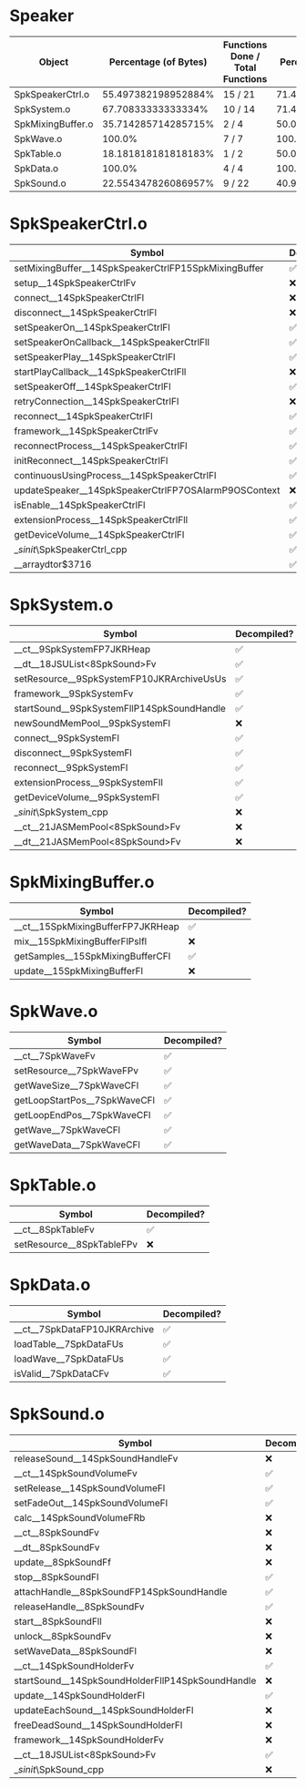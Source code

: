 # Speaker
| Object | Percentage (of Bytes) | Functions Done / Total Functions | Percentage (Functions) 
| ------------- | ------------- | ------------- | ------------- |
| SpkSpeakerCtrl.o | 55.497382198952884% | 15 / 21 | 71.42857142857143% |
| SpkSystem.o | 67.70833333333334% | 10 / 14 | 71.42857142857143% |
| SpkMixingBuffer.o | 35.714285714285715% | 2 / 4 | 50.0% |
| SpkWave.o | 100.0% | 7 / 7 | 100.0% |
| SpkTable.o | 18.181818181818183% | 1 / 2 | 50.0% |
| SpkData.o | 100.0% | 4 / 4 | 100.0% |
| SpkSound.o | 22.554347826086957% | 9 / 22 | 40.909090909090914% |


# SpkSpeakerCtrl.o
| Symbol | Decompiled? |
| ------------- | ------------- |
| setMixingBuffer__14SpkSpeakerCtrlFP15SpkMixingBuffer | :white_check_mark: |
| setup__14SpkSpeakerCtrlFv | :x: |
| connect__14SpkSpeakerCtrlFl | :x: |
| disconnect__14SpkSpeakerCtrlFl | :x: |
| setSpeakerOn__14SpkSpeakerCtrlFl | :white_check_mark: |
| setSpeakerOnCallback__14SpkSpeakerCtrlFll | :white_check_mark: |
| setSpeakerPlay__14SpkSpeakerCtrlFl | :white_check_mark: |
| startPlayCallback__14SpkSpeakerCtrlFll | :x: |
| setSpeakerOff__14SpkSpeakerCtrlFl | :white_check_mark: |
| retryConnection__14SpkSpeakerCtrlFl | :x: |
| reconnect__14SpkSpeakerCtrlFl | :white_check_mark: |
| framework__14SpkSpeakerCtrlFv | :white_check_mark: |
| reconnectProcess__14SpkSpeakerCtrlFl | :white_check_mark: |
| initReconnect__14SpkSpeakerCtrlFl | :white_check_mark: |
| continuousUsingProcess__14SpkSpeakerCtrlFl | :white_check_mark: |
| updateSpeaker__14SpkSpeakerCtrlFP7OSAlarmP9OSContext | :x: |
| isEnable__14SpkSpeakerCtrlFl | :white_check_mark: |
| extensionProcess__14SpkSpeakerCtrlFll | :white_check_mark: |
| getDeviceVolume__14SpkSpeakerCtrlFl | :white_check_mark: |
| __sinit_\SpkSpeakerCtrl_cpp | :white_check_mark: |
| __arraydtor$3716 | :white_check_mark: |


# SpkSystem.o
| Symbol | Decompiled? |
| ------------- | ------------- |
| __ct__9SpkSystemFP7JKRHeap | :white_check_mark: |
| __dt__18JSUList&lt;8SpkSound&gt;Fv | :white_check_mark: |
| setResource__9SpkSystemFP10JKRArchiveUsUs | :white_check_mark: |
| framework__9SpkSystemFv | :white_check_mark: |
| startSound__9SpkSystemFllP14SpkSoundHandle | :white_check_mark: |
| newSoundMemPool__9SpkSystemFl | :x: |
| connect__9SpkSystemFl | :white_check_mark: |
| disconnect__9SpkSystemFl | :white_check_mark: |
| reconnect__9SpkSystemFl | :white_check_mark: |
| extensionProcess__9SpkSystemFll | :white_check_mark: |
| getDeviceVolume__9SpkSystemFl | :white_check_mark: |
| __sinit_\SpkSystem_cpp | :x: |
| __ct__21JASMemPool&lt;8SpkSound&gt;Fv | :x: |
| __dt__21JASMemPool&lt;8SpkSound&gt;Fv | :x: |


# SpkMixingBuffer.o
| Symbol | Decompiled? |
| ------------- | ------------- |
| __ct__15SpkMixingBufferFP7JKRHeap | :white_check_mark: |
| mix__15SpkMixingBufferFlPslfl | :x: |
| getSamples__15SpkMixingBufferCFl | :white_check_mark: |
| update__15SpkMixingBufferFl | :x: |


# SpkWave.o
| Symbol | Decompiled? |
| ------------- | ------------- |
| __ct__7SpkWaveFv | :white_check_mark: |
| setResource__7SpkWaveFPv | :white_check_mark: |
| getWaveSize__7SpkWaveCFl | :white_check_mark: |
| getLoopStartPos__7SpkWaveCFl | :white_check_mark: |
| getLoopEndPos__7SpkWaveCFl | :white_check_mark: |
| getWave__7SpkWaveCFl | :white_check_mark: |
| getWaveData__7SpkWaveCFl | :white_check_mark: |


# SpkTable.o
| Symbol | Decompiled? |
| ------------- | ------------- |
| __ct__8SpkTableFv | :white_check_mark: |
| setResource__8SpkTableFPv | :x: |


# SpkData.o
| Symbol | Decompiled? |
| ------------- | ------------- |
| __ct__7SpkDataFP10JKRArchive | :white_check_mark: |
| loadTable__7SpkDataFUs | :white_check_mark: |
| loadWave__7SpkDataFUs | :white_check_mark: |
| isValid__7SpkDataCFv | :white_check_mark: |


# SpkSound.o
| Symbol | Decompiled? |
| ------------- | ------------- |
| releaseSound__14SpkSoundHandleFv | :x: |
| __ct__14SpkSoundVolumeFv | :white_check_mark: |
| setRelease__14SpkSoundVolumeFl | :white_check_mark: |
| setFadeOut__14SpkSoundVolumeFl | :white_check_mark: |
| calc__14SpkSoundVolumeFRb | :x: |
| __ct__8SpkSoundFv | :x: |
| __dt__8SpkSoundFv | :x: |
| update__8SpkSoundFf | :x: |
| stop__8SpkSoundFl | :white_check_mark: |
| attachHandle__8SpkSoundFP14SpkSoundHandle | :white_check_mark: |
| releaseHandle__8SpkSoundFv | :white_check_mark: |
| start__8SpkSoundFll | :x: |
| unlock__8SpkSoundFv | :x: |
| setWaveData__8SpkSoundFl | :x: |
| __ct__14SpkSoundHolderFv | :white_check_mark: |
| startSound__14SpkSoundHolderFllP14SpkSoundHandle | :x: |
| update__14SpkSoundHolderFl | :white_check_mark: |
| updateEachSound__14SpkSoundHolderFl | :x: |
| freeDeadSound__14SpkSoundHolderFl | :x: |
| framework__14SpkSoundHolderFv | :x: |
| __ct__18JSUList&lt;8SpkSound&gt;Fv | :white_check_mark: |
| __sinit_\SpkSound_cpp | :x: |


